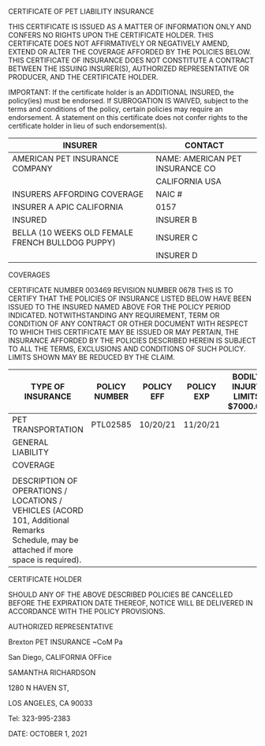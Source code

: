 CERTIFICATE OF PET LIABILITY INSURANCE

THIS CERTIFICATE IS ISSUED AS A MATTER OF INFORMATION ONLY AND CONFERS NO RIGHTS UPON THE CERTIFICATE HOLDER. THIS CERTIFICATE DOES NOT AFFIRMATIVELY OR NEGATIVELY AMEND, EXTEND OR ALTER THE COVERAGE AFFORDED BY THE POLICIES BELOW. THIS CERTIFICATE OF INSURANCE DOES NOT CONSTITUTE A CONTRACT BETWEEN THE ISSUING INSURER(S), AUTHORIZED REPRESENTATIVE OR PRODUCER, AND THE CERTIFICATE HOLDER.

IMPORTANT: If the certificate holder is an ADDITIONAL INSURED, the policy(ies) must be endorsed. If SUBROGATION IS WAIVED, subject to the terms and conditions of the policy, certain policies may require an endorsement. A statement on this certificate does not confer rights to the certificate holder in lieu of such endorsement(s).

|INSURER|CONTACT|
|---|---|
|AMERICAN PET INSURANCE COMPANY|NAME: AMERICAN PET INSURANCE CO|
| |CALIFORNIA USA|
|INSURERS AFFORDING COVERAGE|NAIC #|
|INSURER A APIC CALIFORNIA|0157|
|INSURED|INSURER B|
|BELLA (10 WEEKS OLD FEMALE FRENCH BULLDOG PUPPY)|INSURER C|
| |INSURER D|

COVERAGES

CERTIFICATE NUMBER
003469
REVISION NUMBER
0678
THIS IS TO CERTIFY THAT THE POLICIES OF INSURANCE LISTED BELOW HAVE BEEN ISSUED TO THE INSURED NAMED ABOVE FOR THE POLICY PERIOD INDICATED. NOTWITHSTANDING ANY REQUIREMENT, TERM OR CONDITION OF ANY CONTRACT OR OTHER DOCUMENT WITH RESPECT TO WHICH THIS CERTIFICATE MAY BE ISSUED OR MAY PERTAIN, THE INSURANCE AFFORDED BY THE POLICIES DESCRIBED HEREIN IS SUBJECT TO ALL THE TERMS, EXCLUSIONS AND CONDITIONS OF SUCH POLICY. LIMITS SHOWN MAY BE REDUCED BY THE CLAIM.

|TYPE OF INSURANCE|POLICY NUMBER|POLICY EFF|POLICY EXP|BODILY INJURY LIMITS $7000.00|PROPERTY $7000.00|
|---|---|---|---|---|---|
|PET TRANSPORTATION|PTL02585|10/20/21|11/20/21| | |
|GENERAL LIABILITY| | | | | |
|COVERAGE| | | | | |
| | | | | | |
|DESCRIPTION OF OPERATIONS / LOCATIONS / VEHICLES (ACORD 101, Additional Remarks Schedule, may be attached if more space is required).| | | | | |

CERTIFICATE HOLDER

SHOULD ANY OF THE ABOVE DESCRIBED POLICIES BE CANCELLED BEFORE THE EXPIRATION DATE THEREOF, NOTICE WILL BE DELIVERED IN ACCORDANCE WITH THE POLICY PROVISIONS.

AUTHORIZED REPRESENTATIVE

Brexton PET INSURANCE ~CoM Pa

San Diego, CALIFORNIA OFFice

SAMANTHA RICHARDSON

1280 N HAVEN ST,

LOS ANGELES, CA 90033

Tel: 323-995-2383

DATE: OCTOBER 1, 2021